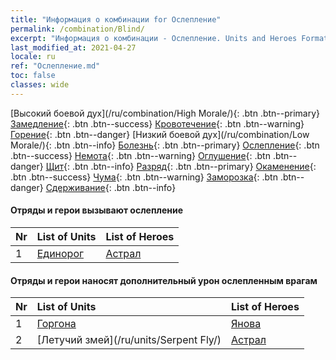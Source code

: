 ```yaml
---
title: "Информация о комбинации for Ослепление"
permalink: /combination/Blind/
excerpt: "Информация о комбинации - Ослепление. Units and Heroes Formation."
last_modified_at: 2021-04-27
locale: ru
ref: "Ослепление.md"
toc: false
classes: wide
---
```


  [Высокий боевой дух](/ru/combination/High Morale/){: .btn .btn--primary} [Замедление](/ru/combination/Slow/){: .btn .btn--success} [Кровотечение](/ru/combination/Bleeding/){: .btn .btn--warning} [Горение](/ru/combination/Burning/){: .btn .btn--danger} [Низкий боевой дух](/ru/combination/Low Morale/){: .btn .btn--info} [Болезнь](/ru/combination/Disease/){: .btn .btn--primary} [Ослепление](/ru/combination/Blind/){: .btn .btn--success} [Немота](/ru/combination/Silence/){: .btn .btn--warning} [Оглушение](/ru/combination/Stun/){: .btn .btn--danger} [Щит](/ru/combination/Shield/){: .btn .btn--info} [Разряд](/ru/combination/Static/){: .btn .btn--primary} [Окаменение](/ru/combination/Petrify/){: .btn .btn--success} [Чума](/ru/combination/Plague/){: .btn .btn--warning} [Заморозка](/ru/combination/Freeze/){: .btn .btn--danger} [Сдерживание](/ru/combination/Deterrence/){: .btn .btn--info} 


#### Отряды и герои вызывают ослепление

  | Nr |  List of Units  | List of Heroes | 
  |:---|:----------------|:---------------| 
  | 1 | [Единорог](/ru/units/Unicorn/) | [Астрал](/ru/heroes/Astral/) |


#### Отряды и герои наносят дополнительный урон ослепленным врагам

  | Nr |  List of Units  | List of Heroes | 
  |:---|:----------------|:---------------| 
  | 1 | [Горгона](/ru/units/Gorgon/) | [Янова](/ru/heroes/Jenova/) |
  | 2 | [Летучий змей](/ru/units/Serpent Fly/) | [Астрал](/ru/heroes/Astral/) |
